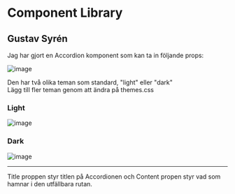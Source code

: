 # Component Library
## Gustav Syrén

Jag har gjort en Accordion komponent som kan ta in följande props:  
  
![image](https://github.com/Deave7/gustav-component/assets/136354455/c9be0200-7bf3-4669-be55-c753ae2637ce)
  
Den har två olika teman som standard, "light" eller "dark"  
Lägg till fler teman genom att ändra på themes.css

### Light
![image](https://github.com/Deave7/gustav-component/assets/136354455/ab048aba-4f5e-4264-8492-15e2541e44ce)

### Dark

![image](https://github.com/Deave7/gustav-component/assets/136354455/9f64d883-746f-408a-9200-d60608e9e7d8)

---

Title proppen styr titlen på Accordionen och Content propen styr vad som hamnar i den utfällbara rutan. 



